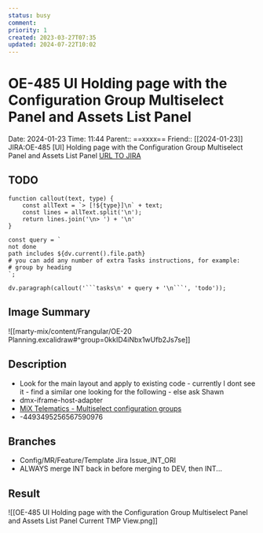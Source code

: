```yaml
---
status: busy
comment: 
priority: 1
created: 2023-03-27T07:35
updated: 2024-07-22T10:02
---
```


# OE-485 UI Holding page with the Configuration Group Multiselect Panel and Assets List Panel

Date: 2024-01-23 Time: 11:44
Parent:: ==xxxx==
Friend:: [[2024-01-23]]
JIRA:OE-485 [UI] Holding page with the Configuration Group Multiselect Panel and Assets List Panel
[URL TO JIRA](https://csojiramixtelematics.atlassian.net/browse/OE-485)

## TODO
```dataviewjs
function callout(text, type) {
    const allText = `> [!${type}]\n` + text;
    const lines = allText.split('\n');
    return lines.join('\n> ') + '\n'
}

const query = `
not done
path includes ${dv.current().file.path}
# you can add any number of extra Tasks instructions, for example:
# group by heading
`;

dv.paragraph(callout('```tasks\n' + query + '\n```', 'todo'));
```

## Image Summary

![[marty-mix/content/Frangular/OE-20 Planning.excalidraw#^group=0kkID4iNbx1wUfb2Js7se]]
## Description

- Look for the main layout and apply to existing code - currently I dont see it - find a similar one looking for the following - else ask Shawn
- dmx-iframe-host-adapter
- [MiX Telematics - Multiselect configuration groups](http://localhost/MiXFleet.UI/#/config-admin/configuration-groups-multiselect)
- -4493495256567590976
## Branches

- Config/MR/Feature/Template Jira Issue_INT_ORI
- ALWAYS merge INT back in before merging to DEV, then INT...

## Result

![[OE-485 UI Holding page with the Configuration Group Multiselect Panel and Assets List Panel Current TMP View.png]]